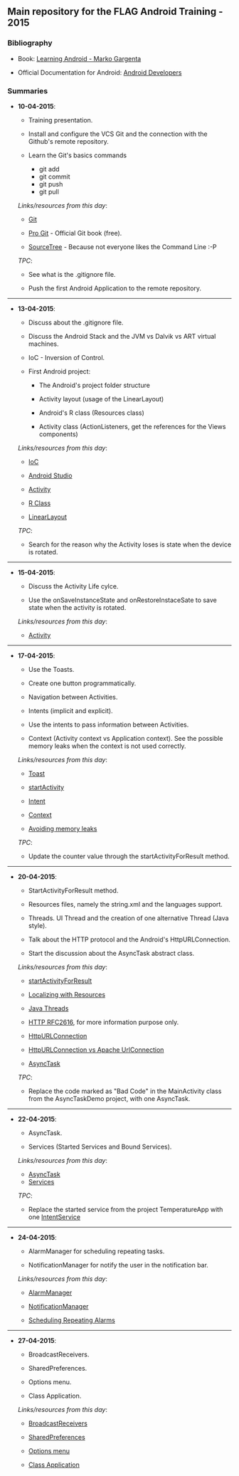 ## Main repository for the FLAG Android Training - 2015

### Bibliography

- Book: [Learning Android - Marko Gargenta](http://shop.oreilly.com/product/0636920010883.do)

- Official Documentation for Android: [Android Developers](http://developer.android.com/index.html)

### Summaries

- **10-04-2015**:

	- Training presentation.
	
	- Install and configure the VCS Git and the connection with the Github's remote repository.	
	
	- Learn the Git's basics commands
		
		- git add
		- git commit
		- git push
		- git pull
		
	
	*Links/resources from this day*:
	
	- [Git](http://git-scm.com/)
	
	- [Pro Git](http://git-scm.com/book/en/v2) - Official Git book (free).
	
	- [SourceTree](http://www.sourcetreeapp.com/) - Because not everyone likes the Command Line :-P
	
	*TPC*:
	
	- See what is the .gitignore file.
	
	- Push the first Android Application to the remote repository.

---

- **13-04-2015**:

	- Discuss about the .gitignore file.
	
	- Discuss the Android Stack and the JVM vs Dalvik vs ART virtual machines.
	
	- IoC - Inversion of Control.
	
	- First Android project:
	
		- The Android's project folder structure
		
		- Activity layout (usage of the LinearLayout)
		
		- Android's R class (Resources class)
		
		- Activity class (ActionListeners, get the references for the Views components)
		
	*Links/resources from this day*:
	
	- [IoC](http://en.wikipedia.org/wiki/Inversion_of_control)
	
	- [Android Studio](https://developer.android.com/tools/studio/index.html)
	
	- [Activity](https://developer.android.com/reference/android/app/Activity.html)
	
	- [R Class](https://developer.android.com/reference/android/R.html)
	
	- [LinearLayout](https://developer.android.com/guide/topics/ui/layout/linear.html)
		
	*TPC*:
	
	- Search for the reason why the Activity loses is state when the device is rotated.

---

- **15-04-2015**:

	- Discuss the Activity Life cylce.
	
	- Use the onSaveInstanceState and onRestoreInstaceSate to save state when the activity is rotated.
	
	*Links/resources from this day*:
	
	- [Activity](http://developer.android.com/reference/android/app/Activity.html) 
	
---

- **17-04-2015**:

	- Use the Toasts.
	
	- Create one button programmatically.
	
	- Navigation between Activities.
	
	- Intents (implicit and explicit).
	
	- Use the intents to pass information between Activities.
	
	- Context (Activity context vs Application context). See the possible memory leaks when the context is not used correctly.
	
	
	*Links/resources from this day*:
	
	- [Toast](http://developer.android.com/reference/android/widget/Toast.html)
		
	- [startActivity](http://developer.android.com/reference/android/content/Context.html#startActivity%28android.content.Intent%29)
		
	- [Intent](http://developer.android.com/reference/android/content/Intent.html)
		
	- [Context](http://developer.android.com/reference/android/content/Context.html)
		
	- [Avoiding memory leaks](http://android-developers.blogspot.pt/2009/01/avoiding-memory-leaks.html)
	
	*TPC*:
	
	- Update the counter value through the startActivityForResult method.
	
---

- **20-04-2015**:

	- StartActivityForResult method.
	
	- Resources files, namely the string.xml and the languages support.
	
	- Threads. UI Thread and the creation of one alternative Thread (Java style).
	
	- Talk about the HTTP protocol and the Android's HttpURLConnection.
	
	- Start the discussion about the AsyncTask abstract class.
	
	
	*Links/resources from this day*:
	
	- [startActivityForResult](http://developer.android.com/reference/android/app/Activity.html#startActivityForResult%28android.content.Intent,%20int%29) 
	
	- [Localizing with Resources](http://developer.android.com/guide/topics/resources/localization.html)
	
	- [Java Threads](http://docs.oracle.com/javase/tutorial/essential/concurrency/runthread.html)
	
	- [HTTP RFC2616](http://tools.ietf.org/html/rfc2616), for more information purpose only.
	
	- [HttpURLConnection](http://developer.android.com/reference/java/net/HttpURLConnection.html)
	
	- [HttpURLConnection vs Apache UrlConnection](http://android-developers.blogspot.in/2011/09/androids-http-clients.html)
	
	- [AsyncTask](http://developer.android.com/reference/android/os/AsyncTask.html)
	
	*TPC*:
	
	- Replace the code marked as "Bad Code" in the MainActivity class from the AsyncTaskDemo project, with one AsyncTask.

---

- **22-04-2015**:

	- AsyncTask.
	
	- Services (Started Services and Bound Services).
	
	
	*Links/resources from this day*:
	
	- [AsyncTask](http://developer.android.com/reference/android/os/AsyncTask.html)
	- [Services](http://developer.android.com/guide/components/services.html)

	*TPC*:
	
	- Replace the started service from the project TemperatureApp with one [IntentService](http://developer.android.com/reference/android/app/IntentService.html)
	
---

- **24-04-2015**:

	- AlarmManager for scheduling repeating tasks.
	
	- NotificationManager for notify the user in the notification bar.
	

	*Links/resources from this day*:
	
	- [AlarmManager](http://developer.android.com/reference/android/app/AlarmManager.html)
	
	- [NotificationManager](http://developer.android.com/reference/android/app/NotificationManager.html)
	
	- [Scheduling Repeating Alarms](http://developer.android.com/training/scheduling/alarms.html)

---

- **27-04-2015**:

	- BroadcastReceivers.
	
	- SharedPreferences.
	
	- Options menu.
	
	- Class Application.
	

	*Links/resources from this day*:
	
	- [BroadcastReceivers](http://developer.android.com/reference/android/content/BroadcastReceiver.html)
	
	- [SharedPreferences](http://developer.android.com/guide/topics/data/data-storage.html#pref)
	
	- [Options menu](http://developer.android.com/reference/android/view/Menu.html)
	
	- [Class Application](http://developer.android.com/reference/android/app/Application.html)


